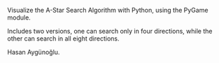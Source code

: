 Visualize the A-Star Search Algorithm with Python, using the PyGame module. 

Includes two versions, one can search only in four directions, while the other can search in all eight directions.

Hasan Aygünoğlu.
